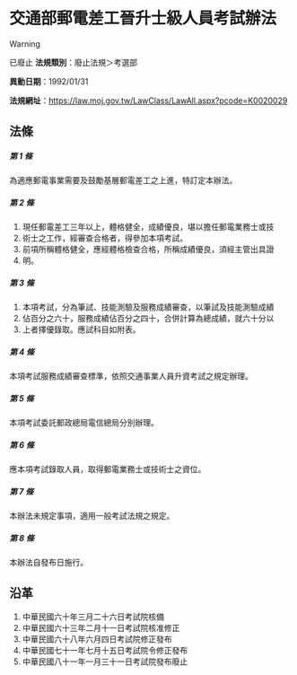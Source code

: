 # 交通部郵電差工晉升士級人員考試辦法


> [!WARNING]
> 已廢止
**法規類別**：廢止法規＞考選部

**異動日期**：1992/01/31  

**法規網址**：https://law.moj.gov.tw/LawClass/LawAll.aspx?pcode=K0020029



## 法條
##### 第 1 條
為適應郵電事業需要及鼓勵基層郵電差工之上進，特訂定本辦法。

##### 第 2 條
1. 現任郵電差工三年以上，體格健全，成績優良，堪以擔任郵電業務士或技
1. 術士之工作，經審查合格者，得參加本項考試。
1. 前項所稱體格健全，應經體格檢查合格，所稱成績優良，須經主管出具證
1. 明。

##### 第 3 條
1. 本項考試，分為筆試、技能測驗及服務成績審查，以筆試及技能測驗成績
1. 佔百分之六十，服務成績佔百分之四十，合併計算為總成績，就六十分以
1. 上者擇優錄取。應試科目如附表。

##### 第 4 條
本項考試服務成績審查標準，依照交通事業人員升資考試之規定辦理。

##### 第 5 條
本項考試委託郵政總局電信總局分別辦理。

##### 第 6 條
應本項考試錄取人員，取得郵電業務士或技術士之資位。

##### 第 7 條
本辦法未規定事項，適用一般考試法規之規定。

##### 第 8 條
本辦法自發布日施行。

## 沿革
1. 中華民國六十年三月二十六日考試院核備
1. 中華民國六十三年二月十一日考試院核准修正
1. 中華民國六十八年六月四日考試院修正發布
1. 中華民國七十一年七月十五日考試院令修正發布
1. 中華民國八十一年一月三十一日考試院發布廢止
